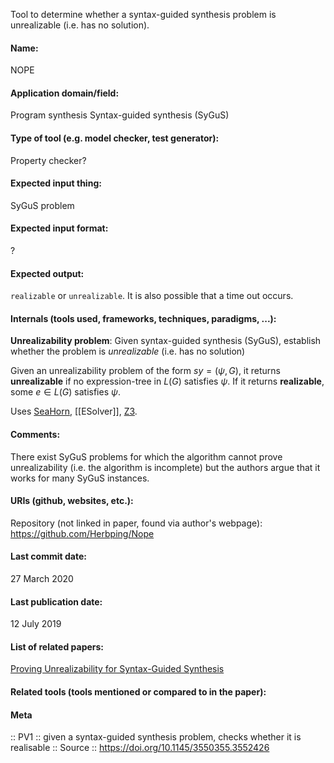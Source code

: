 Tool to determine whether a syntax-guided synthesis problem is unrealizable (i.e. has no solution).

#### Name:
NOPE

#### Application domain/field:
Program synthesis
Syntax-guided synthesis (SyGuS)

#### Type of tool (e.g. model checker, test generator):
Property checker?

#### Expected input thing:
SyGuS problem

#### Expected input format:
?

#### Expected output:
`realizable` or `unrealizable`.
It is also possible that a time out occurs.

#### Internals (tools used, frameworks, techniques, paradigms, ...):
**Unrealizability problem**: Given syntax-guided synthesis (SyGuS), establish whether the problem is *unrealizable* (i.e. has no solution)

Given an unrealizability problem of the form $sy = (\psi, G)$, it returns **unrealizable** if no expression-tree in $L(G)$ satisfies $\psi$. If it returns **realizable**, some $e \in L(G)$ satisfies $\psi$. 

Uses [SeaHorn](Checkers/SeaHorn.md), [[ESolver]], [Z3](Solvers/SMT/Z3.md).

#### Comments:
There exist SyGuS problems for which the algorithm cannot prove unrealizability (i.e. the algorithm is incomplete) but the authors argue that it works for many SyGuS instances.

#### URIs (github, websites, etc.):
Repository (not linked in paper, found via author's webpage): https://github.com/Herbping/Nope

#### Last commit date:
27 March 2020

#### Last publication date:
12 July 2019

#### List of related papers:
[Proving Unrealizability for Syntax-Guided Synthesis](https://doi.org/10.1007/978-3-030-25540-4_18)

#### Related tools (tools mentioned or compared to in the paper):

#### Meta
:: PV1 :: given a syntax-guided synthesis problem, checks whether it is realisable
:: Source :: https://doi.org/10.1145/3550355.3552426